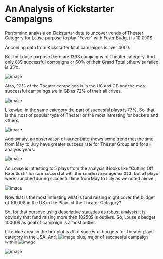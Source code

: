 # An Analysis of Kickstarter Campaigns

Performing analysis on Kickstarter data to uncover trends of Theater Category for Louse purpose to play "Fever" with Fever Budget is 10 000$.

According data from Kickstarter total campaigns is over 4000.

But for Louse purpose there are 1393 campaigns of Theater category. And only 839 successful compaigns or 60% of their Grand Total otherwise failed is 35%.

![image](https://user-images.githubusercontent.com/68247343/123554427-ecc94880-d74d-11eb-9d5b-f52d575d1739.png)

Also, 93% of the Theater campaigns is in the US and GB and the most successful campaings are in GB as 72% of their all drives.

![image](https://user-images.githubusercontent.com/68247343/123554738-7299c380-d74f-11eb-9e38-4990643a9c6b.png)

Likewise, in the same category the part of succesful plays is 77%. So, that is the most of popular type of Theater or the most intresting for backers and others.

![image](https://user-images.githubusercontent.com/68247343/123555575-914e8900-d754-11eb-99b2-5301b25c4bc1.png)

Additionaly, an observation of launchDate shows
some trend that the time from May to July have greater success rate for Theater Group and for all analysis years.

![image](https://user-images.githubusercontent.com/68247343/123555580-9b708780-d754-11eb-8983-94f1838627ec.png)

As Louse is intresting to 5 plays from the analysis it looks like "Cutting Off Kate Bush" is more succesful with the smallest avarage as 33$. But all plays were launched during succesful time from May to Luly as we noted above.

![image](https://user-images.githubusercontent.com/68247343/123555598-b17e4800-d754-11eb-8353-559f144a66d9.png)

Now that is the most intresting what is fund raising might cover the budget of 10000$ in the US in the Plays of the Theater Category?

So, for that purpose using descriptive statistics as robust analysis it is obviosly that fund raising more then 10250$ is outliers. So, Louse's budget 10000$ as goal of campaign is almost outlier.  

Like blue area on the box plot is all of succesful budgets for Theater plays category in the USA. 
And,
![image](https://user-images.githubusercontent.com/68247343/123555319-0751f080-d753-11eb-9f24-bbaf0bc1edce.png)
plus, major of succsesful campaign within 
![image](https://user-images.githubusercontent.com/68247343/123555298-ef7a6c80-d752-11eb-8b43-d57fc562f0c7.png)

![image](https://user-images.githubusercontent.com/68247343/123555271-ceb21700-d752-11eb-8064-488af84502bd.png)
